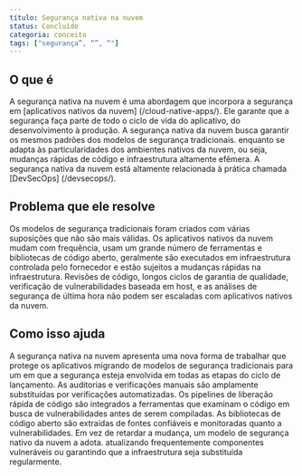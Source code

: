 ```yaml
---
título: Segurança nativa na nuvem
status: Concluído
categoria: conceito
tags: ["segurança”, “”, “"]
---
```


## O que é

A segurança nativa na nuvem é uma abordagem que incorpora a segurança em [aplicativos nativos da nuvem] (/cloud-native-apps/). 
Ele garante que a segurança faça parte de todo o ciclo de vida do aplicativo, do desenvolvimento à produção. 
A segurança nativa da nuvem busca garantir os mesmos padrões dos modelos de segurança tradicionais. 
enquanto se adapta às particularidades dos ambientes nativos da nuvem, 
ou seja, mudanças rápidas de código e infraestrutura altamente efêmera. 
A segurança nativa da nuvem está altamente relacionada à prática chamada [DevSecOps] (/devsecops/).

## Problema que ele resolve

Os modelos de segurança tradicionais foram criados com várias suposições que não são mais válidas. 
Os aplicativos nativos da nuvem mudam com frequência, usam um grande número de ferramentas e bibliotecas de código aberto, 
geralmente são executados em infraestrutura controlada pelo fornecedor e estão sujeitos a mudanças rápidas na infraestrutura. 
Revisões de código, longos ciclos de garantia de qualidade, verificação de vulnerabilidades baseada em host, 
e as análises de segurança de última hora não podem ser escaladas com aplicativos nativos da nuvem.

## Como isso ajuda

A segurança nativa na nuvem apresenta uma nova forma de trabalhar que protege os aplicativos 
migrando de modelos de segurança tradicionais para um em que a segurança esteja envolvida em todas as etapas do ciclo de lançamento. 
As auditorias e verificações manuais são amplamente substituídas por verificações automatizadas. 
Os pipelines de liberação rápida de código são integrados a ferramentas que examinam o código em busca de vulnerabilidades antes de serem compiladas. 
As bibliotecas de código aberto são extraídas de fontes confiáveis e monitoradas quanto a vulnerabilidades. 
Em vez de retardar a mudança, um modelo de segurança nativo da nuvem a adota. 
atualizando frequentemente componentes vulneráveis ou garantindo que a infraestrutura seja substituída regularmente.
